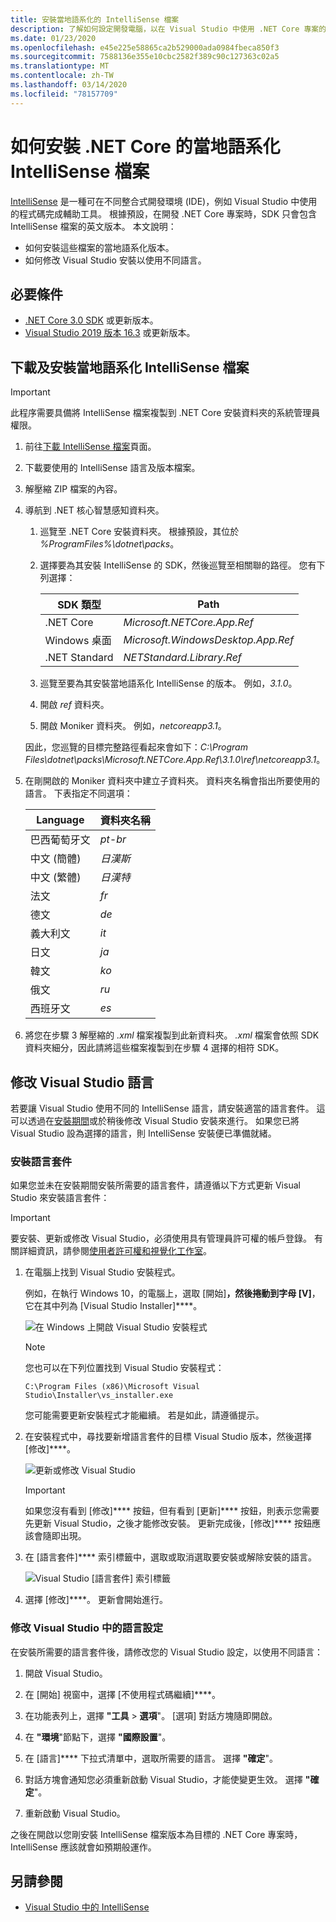 ```yaml
---
title: 安裝當地語系化的 IntelliSense 檔案
description: 了解如何設定開發電腦，以在 Visual Studio 中使用 .NET Core 專案的當地語系化 IntelliSense 檔案。
ms.date: 01/23/2020
ms.openlocfilehash: e45e225e58865ca2b529000ada0984fbeca850f3
ms.sourcegitcommit: 7588136e355e10cbc2582f389c90c127363c02a5
ms.translationtype: MT
ms.contentlocale: zh-TW
ms.lasthandoff: 03/14/2020
ms.locfileid: "78157709"
---
```

# <a name="how-to-install-localized-intellisense-files-for-net-core"></a>如何安裝 .NET Core 的當地語系化 IntelliSense 檔案

[IntelliSense](/visualstudio/ide/using-intellisense) 是一種可在不同整合式開發環境 (IDE)，例如 Visual Studio 中使用的程式碼完成輔助工具。 根據預設，在開發 .NET Core 專案時，SDK 只會包含 IntelliSense 檔案的英文版本。 本文說明：

- 如何安裝這些檔案的當地語系化版本。
- 如何修改 Visual Studio 安裝以使用不同語言。

## <a name="prerequisites"></a>必要條件

- [.NET Core 3.0 SDK](https://dotnet.microsoft.com/download/dotnet-core) 或更新版本。
- [Visual Studio 2019 版本 16.3](https://visualstudio.microsoft.com/downloads/?utm_medium=microsoft&utm_source=docs.microsoft.com&utm_campaign=inline+link&utm_content=download+vs2019) 或更新版本。

## <a name="download-and-install-the-localized-intellisense-files"></a>下載及安裝當地語系化 IntelliSense 檔案

> [!IMPORTANT]
> 此程序需要具備將 IntelliSense 檔案複製到 .NET Core 安裝資料夾的系統管理員權限。

1. 前往[下載 IntelliSense 檔案](https://dotnet.microsoft.com/download/dotnet-core/intellisense)頁面。

1. 下載要使用的 IntelliSense 語言及版本檔案。

1. 解壓縮 ZIP 檔案的內容。

1. 導航到 .NET 核心智慧感知資料夾。

   1. 巡覽至 .NET Core 安裝資料夾。 根據預設，其位於 *%ProgramFiles%\dotnet\packs*。
   1. 選擇要為其安裝 IntelliSense 的 SDK，然後巡覽至相關聯的路徑。 您有下列選擇：

      | SDK 類型        | Path                               |
      | --------------- | ---------------------------------- |
      | .NET Core       | *Microsoft.NETCore.App.Ref*        |
      | Windows 桌面 | *Microsoft.WindowsDesktop.App.Ref* |
      | .NET Standard   | *NETStandard.Library.Ref*          |

   1. 巡覽至要為其安裝當地語系化 IntelliSense 的版本。 例如，*3.1.0*。
   1. 開啟 *ref* 資料夾。
   1. 開啟 Moniker 資料夾。 例如，*netcoreapp3.1*。

   因此，您巡覽的目標完整路徑看起來會如下：*C:\Program Files\dotnet\packs\Microsoft.NETCore.App.Ref\3.1.0\ref\netcoreapp3.1*。

1. 在剛開啟的 Moniker 資料夾中建立子資料夾。 資料夾名稱會指出所要使用的語言。 下表指定不同選項：

   | Language              | 資料夾名稱 |
   | --------------------- | ----------- |
   | 巴西葡萄牙文  | *pt-br*     |
   | 中文 (簡體)  | *日漢斯*   |
   | 中文 (繁體) | *日漢特*   |
   | 法文                | *fr*        |
   | 德文                | *de*        |
   | 義大利文               | *it*        |
   | 日文              | *ja*        |
   | 韓文                | *ko*        |
   | 俄文               | *ru*        |
   | 西班牙文               | *es*        |

1. 將您在步驟 3 解壓縮的 *.xml* 檔案複製到此新資料夾。 *.xml* 檔案會依照 SDK 資料夾細分，因此請將這些檔案複製到在步驟 4 選擇的相符 SDK。

## <a name="modify-visual-studio-language"></a>修改 Visual Studio 語言

若要讓 Visual Studio 使用不同的 IntelliSense 語言，請安裝適當的語言套件。 這可以透過在[安裝期間](/visualstudio/install/install-visual-studio#step-6---install-language-packs-optional)或於稍後修改 Visual Studio 安裝來進行。 如果您已將 Visual Studio 設為選擇的語言，則 IntelliSense 安裝便已準備就緒。

### <a name="install-the-language-pack"></a>安裝語言套件

如果您並未在安裝期間安裝所需要的語言套件，請遵循以下方式更新 Visual Studio 來安裝語言套件：

> [!IMPORTANT]
> 要安裝、更新或修改 Visual Studio，必須使用具有管理員許可權的帳戶登錄。 有關詳細資訊，請參閱[使用者許可權和視覺化工作室](/visualstudio/ide/user-permissions-and-visual-studio)。

1. 在電腦上找到 Visual Studio 安裝程式。

   例如，在執行 Windows 10，的電腦上，選取 [開始]****，然後捲動到字母 [V]****，它在其中列為 [Visual Studio Installer]****。

   ![在 Windows 上開啟 Visual Studio 安裝程式](./media/localized-intellisense/vs-installer-windows-start.png)

   > [!NOTE]
   > 您也可以在下列位置找到 Visual Studio 安裝程式：
   >
   > `C:\Program Files (x86)\Microsoft Visual Studio\Installer\vs_installer.exe`

   您可能需要更新安裝程式才能繼續。 若是如此，請遵循提示。

1. 在安裝程式中，尋找要新增語言套件的目標 Visual Studio 版本，然後選擇 [修改]****。

   ![更新或修改 Visual Studio](./media/localized-intellisense/vs-installer-modify.png)

   > [!IMPORTANT]
   > 如果您沒有看到 [修改]**** 按鈕，但有看到 [更新]**** 按鈕，則表示您需要先更新 Visual Studio，之後才能修改安裝。
   > 更新完成後，[修改]**** 按鈕應該會隨即出現。

1. 在 [語言套件]**** 索引標籤中，選取或取消選取要安裝或解除安裝的語言。

   ![Visual Studio [語言套件] 索引標籤](./media/localized-intellisense/vs-modify-language-packs.png)

1. 選擇 [修改]****。 更新會開始進行。

### <a name="modify-language-settings-in-visual-studio"></a>修改 Visual Studio 中的語言設定

在安裝所需要的語言套件後，請修改您的 Visual Studio 設定，以使用不同語言：

1. 開啟 Visual Studio。

1. 在 [開始] 視窗中，選擇 [不使用程式碼繼續]****。

1. 在功能表列上，選擇 **"工具** > **選項**"。 [選項] 對話方塊隨即開啟。

1. 在 **"環境**"節點下，選擇 **"國際設置**"。

1. 在 [語言]**** 下拉式清單中，選取所需要的語言。 選擇 **"確定**"。

1. 對話方塊會通知您必須重新啟動 Visual Studio，才能使變更生效。 選擇 **"確定**"。

1. 重新啟動 Visual Studio。

之後在開啟以您剛安裝 IntelliSense 檔案版本為目標的 .NET Core 專案時，IntelliSense 應該就會如預期般運作。

## <a name="see-also"></a>另請參閱

- [Visual Studio 中的 IntelliSense](/visualstudio/ide/using-intellisense)
